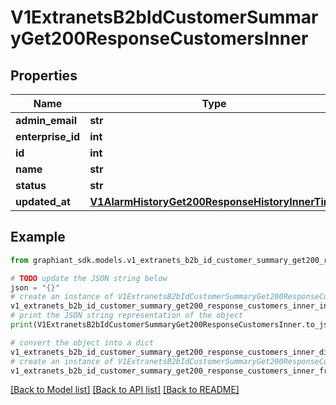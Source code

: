 # V1ExtranetsB2bIdCustomerSummaryGet200ResponseCustomersInner


## Properties

Name | Type | Description | Notes
------------ | ------------- | ------------- | -------------
**admin_email** | **str** |  | [optional] 
**enterprise_id** | **int** |  | [optional] 
**id** | **int** |  | [optional] 
**name** | **str** |  | [optional] 
**status** | **str** |  | [optional] 
**updated_at** | [**V1AlarmHistoryGet200ResponseHistoryInnerTime**](V1AlarmHistoryGet200ResponseHistoryInnerTime.md) |  | [optional] 

## Example

```python
from graphiant_sdk.models.v1_extranets_b2b_id_customer_summary_get200_response_customers_inner import V1ExtranetsB2bIdCustomerSummaryGet200ResponseCustomersInner

# TODO update the JSON string below
json = "{}"
# create an instance of V1ExtranetsB2bIdCustomerSummaryGet200ResponseCustomersInner from a JSON string
v1_extranets_b2b_id_customer_summary_get200_response_customers_inner_instance = V1ExtranetsB2bIdCustomerSummaryGet200ResponseCustomersInner.from_json(json)
# print the JSON string representation of the object
print(V1ExtranetsB2bIdCustomerSummaryGet200ResponseCustomersInner.to_json())

# convert the object into a dict
v1_extranets_b2b_id_customer_summary_get200_response_customers_inner_dict = v1_extranets_b2b_id_customer_summary_get200_response_customers_inner_instance.to_dict()
# create an instance of V1ExtranetsB2bIdCustomerSummaryGet200ResponseCustomersInner from a dict
v1_extranets_b2b_id_customer_summary_get200_response_customers_inner_from_dict = V1ExtranetsB2bIdCustomerSummaryGet200ResponseCustomersInner.from_dict(v1_extranets_b2b_id_customer_summary_get200_response_customers_inner_dict)
```
[[Back to Model list]](../README.md#documentation-for-models) [[Back to API list]](../README.md#documentation-for-api-endpoints) [[Back to README]](../README.md)


